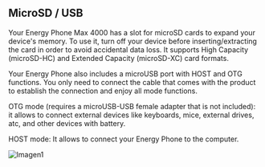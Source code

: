 ## MicroSD / USB

Your Energy Phone Max 4000 has a slot for microSD cards to expand your device's memory. To use it, turn off your device before inserting/extracting the card in order to avoid accidental data loss.  It supports High Capacity (microSD-HC) and Extended Capacity (microSD-XC) card formats.

Your Energy Phone also includes a microUSB port with HOST and OTG functions. You only need to connect the cable that comes with the product to establish the connection and enjoy all mode functions.

OTG mode (requires a microUSB-USB female adapter that is not included): it allows to connect external devices like keyboards, mice, external drives, atc, and other devices with battery.

HOST mode: It allows to connect your Energy Phone to the computer.

![Imagen1](http://static.energysistem.com/images/manuals/42499/56dd9e920b381.jpg)
